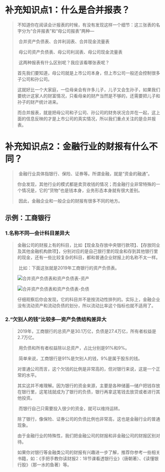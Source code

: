 # 补充知识点1：什么是合并报表？

>   ​		不知道你在阅读会计报表的时候，有没有发现这样一个细节：这三张表的名字分为“合并报表”和“母公司报表”两种—
>
>   ​		合并资产负债表、合并利润表、合并现金流量表
>
>   ​		母公司资产负债表、母公司利润表、母公司现金流量表
>
>   ​		这两种报表有什么区别呢？我应该看哪张表呢？
>
>   ​		首先我们要知道，母公司就是上市公司本身，但上市公司一般还会控制很多子公司和孙公司。
>
>   ​		这就好比一个大家庭，一位母亲会有许多儿子，儿子又会生孙子，如果我们要统计这家人的财富情况，只看母亲的财产当然是不够的，还需要把儿子和孙子的财产统计进来。
>
>   ​		而合并报表，就是把母公司和子公司、孙公司的财务状况合并在一起，这上面的信息反映的才是上市公司的真实情况，所以我们重点关注的是合并报表。

# 补充知识点2：金融行业的财报有什么不同？

>   ​		金融行业具体指银行、保险、证券等。所谓金融，就是“资金的融通”。
>
>   ​		你会发现，其他行业的模式都是卖货收钱的情况；而金融行业非常特殊的一个情况是，它的“货物”也是钱本身，业务形态本身就有很大差别。
>
>   ​		因此，金融企业和一般企业的财报有很多不同的地方。

## 示例：工商银行

### 1.名称不同—会计科目差异大

>   ​		金融公司的财报上有的科目，比如【现金及存放中央银行款项】、【存放同业及其他金融机构款项】，分别对应的是自己银行里的现金和存到其他银行里的现金，还有一些比较复杂的科目，都和普通企业财报上的名称不太一样。
>
>   ​		比如：下面这张就是2019年工商银行的资产负债表。
>
>   ![合并资产负债表和资产负债表-资产](https://i.loli.net/2020/12/04/ld9a5GetC4qwMiz.jpg)
>
>   ![合并资产负债表和资产负债表-负债](https://i.loli.net/2020/12/04/aZCkieb5WATOtUl.jpg)
>
>   ​		仔细观察后你会发现，它的科目并不是按流动性排列的。实际上，金融企业没有流动资产和流动负债的划分，所以流动比率这个指标也就不适用了。

### 2.“欠别人的钱”比较多—资产负债结构差异大

>   ​		2019年，工商银行的总资产是30.1万亿，负债是27.4万亿，所有者权益是2.7万亿。
>
>   ​		用负债和所有者权益除以总资产，占比分别是91%和9%。
>
>   ​		简单来说，工商银行是91%是欠别人的钱，9%是属于股东的钱。
>
>   ​		对普通公司而言，这个欠钱的比例是非常高的，但对银行来说，这是一个正常的水平。
>
>   ​		其实这并不难理解。因为银行的资金来源，主要是各种储蓄—储户把钱存放在银行里，这笔钱就成为了银行的负债，银行再拿这笔钱去放贷或者进行其他投资。
>
>   ​		而银行自己只需要投入很少的资金，就可以维持运转。
>
>   ​		除了银行，像保险、证券公司的负债比例也非常高，这也是金融行业的普通现象。
>
>   ​		由于金融行业的特殊性，我们把金融公司的财报和非金融公司的财报区别对待。
>
>   ​		如果你对银行等金融类公司的财报有兴趣进一步了解，推荐你参考一些相关书籍，如：《手把手教你读财报2：18节课看透银行业》（唐朝著）、《读懂银行股》（那一水的鱼著）等。

